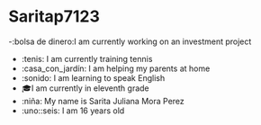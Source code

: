 # Saritap7123
-:bolsa de dinero:I am currently working on an investment project
- :tenis: I am currently training tennis 
- :casa_con_jardín: I am helping my parents at home
- :sonido: I am learning to speak English
- :mortar_board:I am currently in eleventh grade
- :niña: My name is Sarita Juliana Mora Perez
- :uno::seis: I am 16 years old
